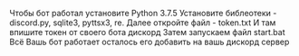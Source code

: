 Чтобы бот работал  установите Python 3.7.5
Установите библеотеки - discord.py, sqlite3, pyttsx3, re.
Далее откройте файл - token.txt  И там впишите токен от своего бота дискорд
Затем запускаем файл start.bat
Всё Вашь бот работает осталось его добавить на вашь дискорд сервер

